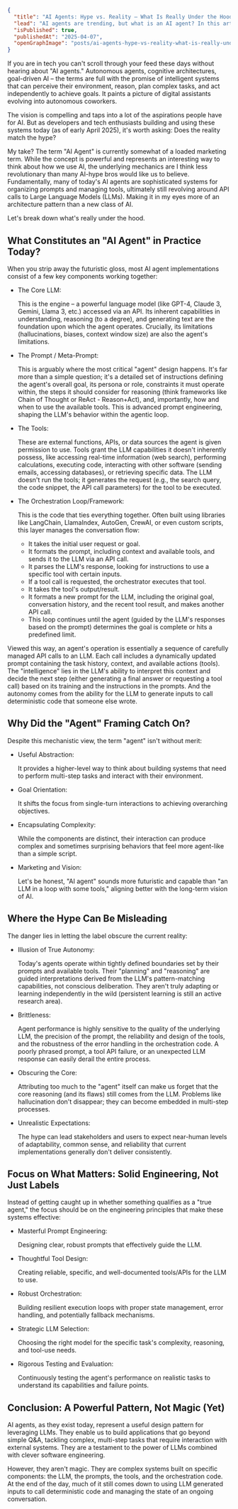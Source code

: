 ```json meta
{
  "title": "AI Agents: Hype vs. Reality – What Is Really Under the Hood?",
  "lead": "AI agents are trending, but what is an AI agent? In this article, I'll talk about how there really isn't anything magical about an agent. It is much more an architecture approach to organize prompts and tools that allow supporting more complex tasks that require careful orchestration.",
  "isPublished": true,
  "publishedAt": "2025-04-07",
  "openGraphImage": "posts/ai-agents-hype-vs-reality-what-is-really-under-the-hood/og-image.png",
}
```

If you are in tech you can't scroll through your feed these days without hearing about "AI agents." Autonomous agents, cognitive architectures, goal-driven AI – the terms are full with the promise of intelligent systems that can perceive their environment, reason, plan complex tasks, and act independently to achieve goals. It paints a picture of digital assistants evolving into autonomous coworkers.

The vision is compelling and taps into a lot of the aspirations people have for AI. But as developers and tech enthusiasts building and using these systems today (as of early April 2025), it's worth asking: Does the reality match the hype?

My take? The term "AI Agent" is currently somewhat of a loaded marketing term. While the concept is powerful and represents an interesting way to think about how we use AI, the underlying mechanics are I think less revolutionary than many AI-hype bros would like us to believe. Fundamentally, many of today's AI agents are sophisticated systems for organizing prompts and managing tools, ultimately still revolving around API calls to Large Language Models (LLMs). Making it in my eyes more of an architecture pattern than a new class of AI.

Let's break down what's really under the hood.

## What Constitutes an "AI Agent" in Practice Today?

When you strip away the futuristic gloss, most AI agent implementations consist of a few key components working together:

- The Core LLM: 

  This is the engine – a powerful language model (like GPT-4, Claude 3, Gemini, Llama 3, etc.) accessed via an API. Its inherent capabilities in understanding, reasoning (to a degree), and generating text are the foundation upon which the agent operates. Crucially, its limitations (hallucinations, biases, context window size) are also the agent's limitations.

- The Prompt / Meta-Prompt: 

  This is arguably where the most critical "agent" design happens. It's far more than a simple question; it's a detailed set of instructions defining the agent's overall goal, its persona or role, constraints it must operate within, the steps it should consider for reasoning (think frameworks like Chain of Thought or ReAct - Reason+Act), and, importantly, how and when to use the available tools. This is advanced prompt engineering, shaping the LLM's behavior within the agentic loop.

- The Tools: 

  These are external functions, APIs, or data sources the agent is given permission to use. Tools grant the LLM capabilities it doesn't inherently possess, like accessing real-time information (web search), performing calculations, executing code, interacting with other software (sending emails, accessing databases), or retrieving specific data. The LLM doesn't run the tools; it generates the request (e.g., the search query, the code snippet, the API call parameters) for the tool to be executed.

- The Orchestration Loop/Framework: 

  This is the code that ties everything together. Often built using libraries like LangChain, LlamaIndex, AutoGen, CrewAI, or even custom scripts, this layer manages the conversation flow:
  
  - It takes the initial user request or goal.
  - It formats the prompt, including context and available tools, and sends it to the LLM via an API call.
  - It parses the LLM's response, looking for instructions to use a specific tool with certain inputs.
  - If a tool call is requested, the orchestrator executes that tool.
  - It takes the tool's output/result.
  - It formats a new prompt for the LLM, including the original goal, conversation history, and the recent tool result, and makes another API call.
  - This loop continues until the agent (guided by the LLM's responses based on the prompt) determines the goal is complete or hits a predefined limit.

Viewed this way, an agent's operation is essentially a sequence of carefully managed API calls to an LLM. Each call includes a dynamically updated prompt containing the task history, context, and available actions (tools). The "intelligence" lies in the LLM's ability to interpret this context and decide the next step (either generating a final answer or requesting a tool call) based on its training and the instructions in the prompts. And the autonomy comes from the ability for the LLM to generate inputs to call deterministic code that someone else wrote.

## Why Did the "Agent" Framing Catch On?

Despite this mechanistic view, the term "agent" isn't without merit:

- Useful Abstraction: 

  It provides a higher-level way to think about building systems that need to perform multi-step tasks and interact with their environment.

- Goal Orientation: 

  It shifts the focus from single-turn interactions to achieving overarching objectives.

- Encapsulating Complexity: 

  While the components are distinct, their interaction can produce complex and sometimes surprising behaviors that feel more agent-like than a simple script.

- Marketing and Vision: 

  Let's be honest, "AI agent" sounds more futuristic and capable than "an LLM in a loop with some tools," aligning better with the long-term vision of AI.

## Where the Hype Can Be Misleading

The danger lies in letting the label obscure the current reality:

- Illusion of True Autonomy: 

  Today's agents operate within tightly defined boundaries set by their prompts and available tools. Their "planning" and "reasoning" are guided interpretations derived from the LLM's pattern-matching capabilities, not conscious deliberation. They aren't truly adapting or learning independently in the wild (persistent learning is still an active research area).

- Brittleness: 

  Agent performance is highly sensitive to the quality of the underlying LLM, the precision of the prompt, the reliability and design of the tools, and the robustness of the error handling in the orchestration code. A poorly phrased prompt, a tool API failure, or an unexpected LLM response can easily derail the entire process.

- Obscuring the Core: 

  Attributing too much to the "agent" itself can make us forget that the core reasoning (and its flaws) still comes from the LLM. Problems like hallucination don't disappear; they can become embedded in multi-step processes.

- Unrealistic Expectations: 

  The hype can lead stakeholders and users to expect near-human levels of adaptability, common sense, and reliability that current implementations generally don't deliver consistently.

## Focus on What Matters: Solid Engineering, Not Just Labels

Instead of getting caught up in whether something qualifies as a "true agent," the focus should be on the engineering principles that make these systems effective:

- Masterful Prompt Engineering:
  
  Designing clear, robust prompts that effectively guide the LLM.

- Thoughtful Tool Design: 
  
  Creating reliable, specific, and well-documented tools/APIs for the LLM to use.

- Robust Orchestration: 

  Building resilient execution loops with proper state management, error handling, and potentially fallback mechanisms.

- Strategic LLM Selection: 

  Choosing the right model for the specific task's complexity, reasoning, and tool-use needs.

- Rigorous Testing and Evaluation: 

  Continuously testing the agent's performance on realistic tasks to understand its capabilities and failure points.

## Conclusion: A Powerful Pattern, Not Magic (Yet)

AI agents, as they exist today, represent a useful design pattern for leveraging LLMs. They enable us to build applications that go beyond simple Q&A, tackling complex, multi-step tasks that require interaction with external systems. They are a testament to the power of LLMs combined with clever software engineering.

However, they aren't magic. They are complex systems built on specific components: the LLM, the prompts, the tools, and the orchestration code. At the end of the day, much of it still comes down to using LLM generated inputs to call deterministic code and managing the state of an ongoing conversation.
